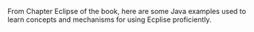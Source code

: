 From Chapter Eclipse of the book, here are some Java examples used to learn concepts and mechanisms for using Ecplise proficiently.
